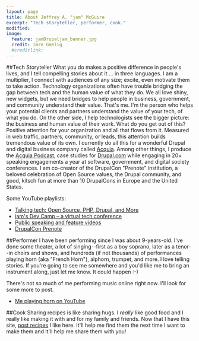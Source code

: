 ```yaml
---
layout: page
title: About Jeffrey A. "jam" McGuire
excerpt: "Tech storyteller, performer, cook."
modified: 
image:
  feature: jamDrupaljam_banner.jpg
  credit: Imre Gmelig
  #creditlink:
---
```


##Tech Storyteller
What you do makes a positive difference in people's lives, and I tell compelling stories about it ... in three languages. I am a multiplier, I connect with audiences of any size; excite, even motivate them to take action. Technology organizations often have trouble bridging the gap between tech and the human value of what they do. We all love shiny, new widgets, but we need bridges to help people in business, government, and community understand their value. That's me. I'm the person who helps your potential clients and partners understand the value of your tech, of what you do. On the other side, I help technologists see the bigger picture: the business and human value of their work. What do you get out of this? Positive attention for your organization and all that flows from it. Measured in web traffic, partners, community, or leads, this attention builds tremendous value of its own. I currently do all this for a wonderful Drupal and digital business company called [Acquia](http://acquia.com "Acquia.com"). Among other things, I produce the [Acquia Podcast](http://acquia.com/podcasts "Acquia Podcast landing page"), case studies for [Drupal.com](http://drupal.com "Drupal.com")  while engaging in 20+ speaking engagements a year at software, government, and digital society conferences. I am co-creator of the DrupalCon "Prenote" institution, a beloved celebration of Open Source values, the Drupal community, and good, kitsch fun at more than 10 DrupalCons in Europe and the United States.

Some YouTube playlists:

- [Talking tech: Open Source, PHP, Drupal, and More](https://www.youtube.com/playlist?list=PLjVW3kqu-3e-LVwbP-Ut8reMKg-ntIQAn)
- [jam's Dev Camp – a virtual tech conference](https://www.youtube.com/playlist?list=PLjVW3kqu-3e_KWxN18fYBWg-xn-89hAwg)
- [Public speaking and feature videos](https://www.youtube.com/playlist?list=PLjVW3kqu-3e-Hf3VKLsX90qeT6S2rJqMp)
- [DrupalCon Prenote](https://www.youtube.com/playlist?list=PLjVW3kqu-3e_Q41ETbML6RfbRssEdVvC4)

##Performer
I have been performing since I was about 9-years-old. I've done some theater, a lot of singing--first as a boy soprano, later as a tenor--in choirs and shows, and hundreds (if not thousands) of performances playing horn (aka "French Horn"), alphorn, trumpet, and more. I love telling stories. If you're going to see me somewhere and you'd like me to bring an instrument along, just let me know. It could happen :-)

There's not so much of me performing music online right now. I'll look for some more to post.

- [Me playing horn on YouTube](https://www.youtube.com/playlist?list=PLjVW3kqu-3e8xY7oJYB7E2NrTXoGSrU43)

##Cook
Sharing recipes is like sharing hugs. I *really* like good food and I really like making it with and for my family and friends. Now that I have this site, [post recipes](/recipes/ "My recipe page") I like here. It'll help me find them the next time I want to make them and it'll help me share them with you! 

